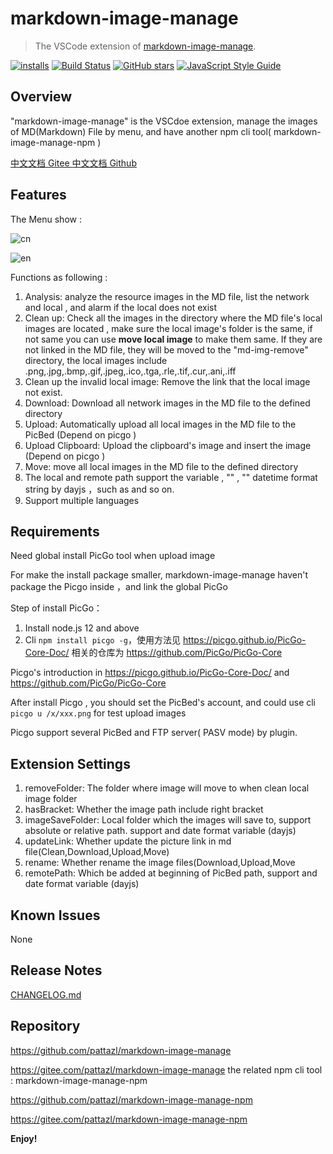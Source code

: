 # markdown-image-manage

> The VSCode extension of  [markdown-image-manage](https://gitee.com/pattazl/markdown-image-manage/).

[![installs](https://img.shields.io/vscode-marketplace/d/AustinYoung.markdown-image-manage.svg?style=flat-square)](https://marketplace.visualstudio.com/items?itemName=Spades.vs-picgo)
[![Build Status](https://img.shields.io/endpoint.svg?url=https%3A%2F%2Factions-badge.atrox.dev%2Fpattazl%2Fmarkdown-image-manage%2Fbadge%3Fref%3Ddev&style=flat-square)](https://actions-badge.atrox.dev/pattazl/markdown-image-manage/goto?ref=dev)
[![GitHub stars](https://img.shields.io/github/stars/pattazl/markdown-image-manage.svg?style=flat-square&label=github%20stars)](https://github.com/pattazl/markdown-image-manage)
[![JavaScript Style Guide](https://img.shields.io/badge/code_style-standard-brightgreen.svg?style=flat-square)](https://standardjs.com)

## Overview

 "markdown-image-manage"  is the VSCdoe extension, manage the images of MD(Markdown) File by menu, and have another npm cli tool( markdown-image-manage-npm )

 [中文文档 Gitee ](https://gitee.com/pattazl/markdown-image-manage)
 [中文文档 Github](https://github.com/pattazl/markdown-image-manage/blob/main/README_ZH.md)

## Features

The Menu show :

![cn](E:\Code\ts\vscode\markdown-image-manage\images\cn.png)

![en](E:\Code\ts\vscode\markdown-image-manage\images\en.png)

Functions as following :


1. Analysis: analyze the resource images in the MD file, list the network and local , and alarm if the local does not exist
2. Clean up: Check all the images in the directory where the MD file's local images are located , make sure the local image's folder is the same, if not same you can use **move local image** to make them same. If they are not linked in the MD file, they will be moved to the "md-img-remove" directory, the local images include .png,.jpg,.bmp,.gif,.jpeg,.ico,.tga,.rle,.tif,.cur,.ani,.iff 
3. Clean up the invalid local image:  Remove the link that the local image not exist.
4. Download: Download all network images in the MD file to the defined directory
5. Upload: Automatically upload all local images in the MD file to the PicBed (Depend on picgo )
6. Upload Clipboard: Upload the clipboard's image and insert the image  (Depend on picgo )
7. Move: move all local images in the MD file to the defined directory
8. The local and remote path support the variable ,  "<filename>" , "<YYYYMMDD>"  datetime format string by dayjs ，such as <DDHHmm> and so on.
9. Support multiple languages

## Requirements

Need global install PicGo tool when upload image

For make the install package smaller, markdown-image-manage haven't package the Picgo inside ，and link the global PicGo 

Step of install PicGo：

1.  Install node.js 12 and above
2.  Cli  `npm install picgo -g`，使用方法见  https://picgo.github.io/PicGo-Core-Doc/ 相关的仓库为 https://github.com/PicGo/PicGo-Core 

Picgo's introduction in  https://picgo.github.io/PicGo-Core-Doc/  and  https://github.com/PicGo/PicGo-Core 

After install Picgo , you should set the PicBed's account, and could use cli `picgo u /x/xxx.png` for test upload images

Picgo support several PicBed and  FTP server( PASV mode) by plugin.

##  Extension Settings

1. removeFolder: The folder where image will move to when clean local image folder
2. hasBracket: Whether the image path include right bracket
3. imageSaveFolder: Local folder which the images will save to, support absolute or relative path. support <filename> and date format<YYYYMMDD> variable (dayjs)
4. updateLink: Whether update the picture link in md file(Clean,Download,Upload,Move)
5. rename: Whether rename the image files(Download,Upload,Move
6. remotePath: Which be added at beginning of PicBed path, support <filename> and date format<YYYYMMDD> variable (dayjs)

##  Known Issues

None


## Release Notes

 [CHANGELOG.md](CHANGELOG.md)

## Repository

https://github.com/pattazl/markdown-image-manage

https://gitee.com/pattazl/markdown-image-manage
the related npm cli tool : markdown-image-manage-npm 

https://github.com/pattazl/markdown-image-manage-npm

https://gitee.com/pattazl/markdown-image-manage-npm

**Enjoy!**

